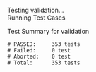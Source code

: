 
Testing validation...</br>
Running Test Cases

Test Summary for validation

    # PASSED:     353 tests
    # Failed:     0 test
    # Aborted:    0 test
    # Total:      353 tests
